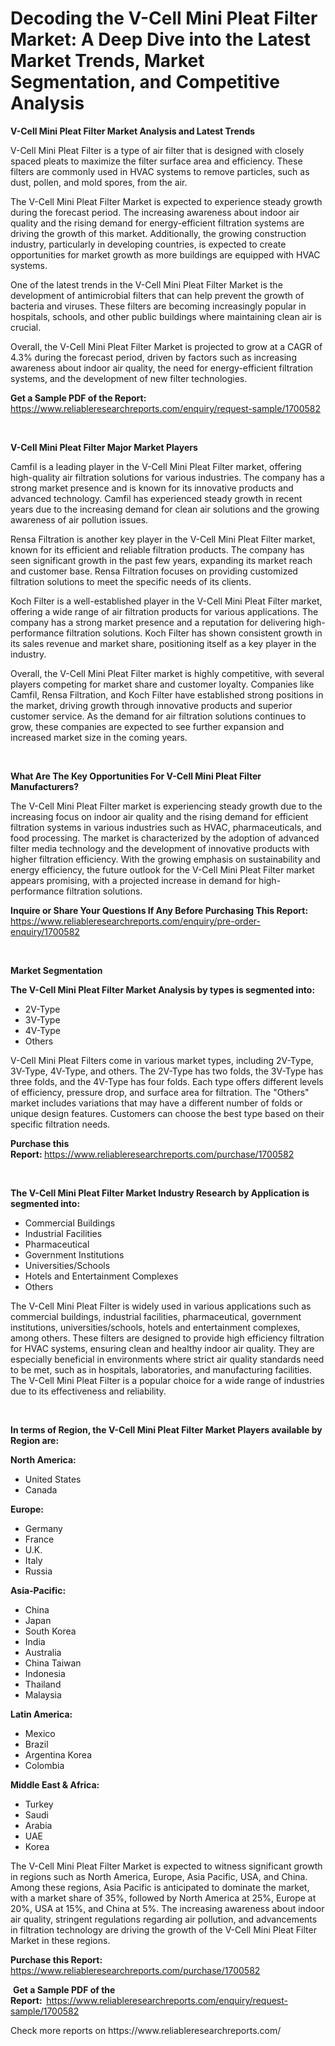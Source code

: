 <p><h1>Decoding the V-Cell Mini Pleat Filter Market: A Deep Dive into the Latest Market Trends, Market Segmentation, and Competitive Analysis</h1></p><p><strong>V-Cell Mini Pleat Filter Market Analysis and Latest Trends</strong></p>
<p><p>V-Cell Mini Pleat Filter is a type of air filter that is designed with closely spaced pleats to maximize the filter surface area and efficiency. These filters are commonly used in HVAC systems to remove particles, such as dust, pollen, and mold spores, from the air.</p><p>The V-Cell Mini Pleat Filter Market is expected to experience steady growth during the forecast period. The increasing awareness about indoor air quality and the rising demand for energy-efficient filtration systems are driving the growth of this market. Additionally, the growing construction industry, particularly in developing countries, is expected to create opportunities for market growth as more buildings are equipped with HVAC systems.</p><p>One of the latest trends in the V-Cell Mini Pleat Filter Market is the development of antimicrobial filters that can help prevent the growth of bacteria and viruses. These filters are becoming increasingly popular in hospitals, schools, and other public buildings where maintaining clean air is crucial.</p><p>Overall, the V-Cell Mini Pleat Filter Market is projected to grow at a CAGR of 4.3% during the forecast period, driven by factors such as increasing awareness about indoor air quality, the need for energy-efficient filtration systems, and the development of new filter technologies.</p></p>
<p><strong>Get a Sample PDF of the Report:&nbsp;</strong> <a href="https://www.reliableresearchreports.com/enquiry/request-sample/1700582">https://www.reliableresearchreports.com/enquiry/request-sample/1700582</a></p>
<p>&nbsp;</p>
<p><strong>V-Cell Mini Pleat Filter Major Market Players</strong></p>
<p><p>Camfil is a leading player in the V-Cell Mini Pleat Filter market, offering high-quality air filtration solutions for various industries. The company has a strong market presence and is known for its innovative products and advanced technology. Camfil has experienced steady growth in recent years due to the increasing demand for clean air solutions and the growing awareness of air pollution issues.</p><p>Rensa Filtration is another key player in the V-Cell Mini Pleat Filter market, known for its efficient and reliable filtration products. The company has seen significant growth in the past few years, expanding its market reach and customer base. Rensa Filtration focuses on providing customized filtration solutions to meet the specific needs of its clients.</p><p>Koch Filter is a well-established player in the V-Cell Mini Pleat Filter market, offering a wide range of air filtration products for various applications. The company has a strong market presence and a reputation for delivering high-performance filtration solutions. Koch Filter has shown consistent growth in its sales revenue and market share, positioning itself as a key player in the industry.</p><p>Overall, the V-Cell Mini Pleat Filter market is highly competitive, with several players competing for market share and customer loyalty. Companies like Camfil, Rensa Filtration, and Koch Filter have established strong positions in the market, driving growth through innovative products and superior customer service. As the demand for air filtration solutions continues to grow, these companies are expected to see further expansion and increased market size in the coming years.</p></p>
<p>&nbsp;</p>
<p><strong>What Are The Key Opportunities For V-Cell Mini Pleat Filter Manufacturers?</strong></p>
<p><p>The V-Cell Mini Pleat Filter market is experiencing steady growth due to the increasing focus on indoor air quality and the rising demand for efficient filtration systems in various industries such as HVAC, pharmaceuticals, and food processing. The market is characterized by the adoption of advanced filter media technology and the development of innovative products with higher filtration efficiency. With the growing emphasis on sustainability and energy efficiency, the future outlook for the V-Cell Mini Pleat Filter market appears promising, with a projected increase in demand for high-performance filtration solutions.</p></p>
<p><strong>Inquire or Share Your Questions If Any Before Purchasing This Report:</strong> <a href="https://www.reliableresearchreports.com/enquiry/pre-order-enquiry/1700582">https://www.reliableresearchreports.com/enquiry/pre-order-enquiry/1700582</a></p>
<p>&nbsp;</p>
<p><strong>Market Segmentation</strong></p>
<p><strong>The V-Cell Mini Pleat Filter Market Analysis by types is segmented into:</strong></p>
<p><ul><li>2V-Type</li><li>3V-Type</li><li>4V-Type</li><li>Others</li></ul></p>
<p><p>V-Cell Mini Pleat Filters come in various market types, including 2V-Type, 3V-Type, 4V-Type, and others. The 2V-Type has two folds, the 3V-Type has three folds, and the 4V-Type has four folds. Each type offers different levels of efficiency, pressure drop, and surface area for filtration. The "Others" market includes variations that may have a different number of folds or unique design features. Customers can choose the best type based on their specific filtration needs.</p></p>
<p><strong>Purchase this Report:&nbsp;</strong><a href="https://www.reliableresearchreports.com/purchase/1700582">https://www.reliableresearchreports.com/purchase/1700582</a></p>
<p>&nbsp;</p>
<p><strong>The V-Cell Mini Pleat Filter Market Industry Research by Application is segmented into:</strong></p>
<p><ul><li>Commercial Buildings</li><li>Industrial Facilities</li><li>Pharmaceutical</li><li>Government Institutions</li><li>Universities/Schools</li><li>Hotels and Entertainment Complexes</li><li>Others</li></ul></p>
<p><p>The V-Cell Mini Pleat Filter is widely used in various applications such as commercial buildings, industrial facilities, pharmaceutical, government institutions, universities/schools, hotels and entertainment complexes, among others. These filters are designed to provide high efficiency filtration for HVAC systems, ensuring clean and healthy indoor air quality. They are especially beneficial in environments where strict air quality standards need to be met, such as in hospitals, laboratories, and manufacturing facilities. The V-Cell Mini Pleat Filter is a popular choice for a wide range of industries due to its effectiveness and reliability.</p></p>
<p>&nbsp;</p>
<p><strong>In terms of Region, the V-Cell Mini Pleat Filter Market Players available by Region are:</strong></p>
<p>
    <p> <strong> North America: </strong>
        <ul>
            <li>United States</li>
            <li>Canada</li>
        </ul>
        </p> 
    <p> <strong> Europe: </strong>
        <ul>
            <li>Germany</li>
            <li>France</li>
            <li>U.K.</li>
            <li>Italy</li>
            <li>Russia</li>
        </ul>
        </p> 
    <p> <strong> Asia-Pacific: </strong>
        <ul>
            <li>China</li>
            <li>Japan</li>
            <li>South Korea</li>
            <li>India</li>
            <li>Australia</li>
            <li>China Taiwan</li>
            <li>Indonesia</li>
            <li>Thailand</li>
            <li>Malaysia</li>
        </ul>
        </p> 
    <p> <strong> Latin America: </strong>
        <ul>
            <li>Mexico</li>
            <li>Brazil</li>
            <li>Argentina Korea</li>
            <li>Colombia</li>
        </ul>
        </p> 
    <p> <strong> Middle East & Africa: </strong>
        <ul>
            <li>Turkey</li>
            <li>Saudi</li>
            <li>Arabia</li>
            <li>UAE</li>
            <li>Korea</li>
        </ul>
    </p>
    </p>
<p><p>The V-Cell Mini Pleat Filter Market is expected to witness significant growth in regions such as North America, Europe, Asia Pacific, USA, and China. Among these regions, Asia Pacific is anticipated to dominate the market, with a market share of 35%, followed by North America at 25%, Europe at 20%, USA at 15%, and China at 5%. The increasing awareness about indoor air quality, stringent regulations regarding air pollution, and advancements in filtration technology are driving the growth of the V-Cell Mini Pleat Filter Market in these regions.</p></p>
<p><strong>Purchase this Report: </strong><a href="https://www.reliableresearchreports.com/purchase/1700582">https://www.reliableresearchreports.com/purchase/1700582</a></p>
<p>&nbsp;<strong>Get a Sample PDF of the Report:&nbsp;&nbsp;</strong><a href="https://www.reliableresearchreports.com/enquiry/request-sample/1700582">https://www.reliableresearchreports.com/enquiry/request-sample/1700582</a></p>
<p><strong></strong></p>
<p>Check more reports on https://www.reliableresearchreports.com/</p>